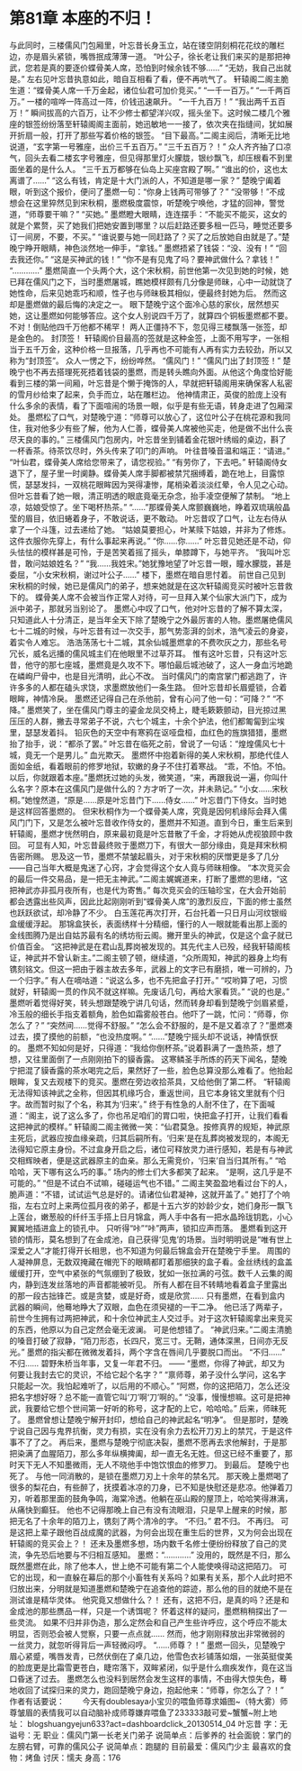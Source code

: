 # 第81章 本座的不归！
与此同时，三楼儒风门包厢里，叶忘昔长身玉立，站在镂空阴刻桐花花纹的雕栏边，亦是眉头紧锁，嘴唇抿成薄薄一道。
“叶公子，徐长老让我们来买的是那把神武，您若是真的要逐价蝶骨美人席，恐怕到时候余钱不够……”
“无妨，我自己出就是。”
左右见叶忘昔执意如此，暗自互相看了看，便不再吭气了。
轩辕阁二阁主脆生道：“蝶骨美人席一千万金起，诸位仙君可加价竞买。”
“一千一百万。”
“一千两百万。”
一楼的喧哗一阵高过一阵，价钱迅速飙升。
“一千九百万！”
“我出两千五百万！”
瞬间拔高的六百万，让不少修士都望洋兴叹，摇头坐下。这时候二楼几个雅座的银签纷纷落至轩辕阁阁主面前，她迅敏地一一接了，依次夹在指缝间，犹如展开折扇一般，打开了那些写着价格的银签。
“目下最高。”二阁主阅后，清晰无比地说道，“玄字第一号雅座，出价三千五百万。”
“三千五百万？！”
众人齐齐抽了口凉气，回头去看二楼玄字号雅座，但见得那里灯火朦胧，银纱飘飞，却压根看不到里面坐着的是什么人。
“三千五万都够在仙岛上买座宫殿了啊。”
“谁出的价，这也太离谱了……”
“这么有钱，肯定是十大门派的人，不知道是哪一家？”
楚晚宁阖着眼，听到这个报价，便问了墨燃一句：“你身上钱两可带够了？”
“没带够！”不成想会在这里猝然见到宋秋桐，墨燃极度震惊，听楚晚宁唤他，才猛的回神，警觉道，“师尊要干嘛？”
“买她。”
墨燃瞪大眼睛，连连摆手：“不能买不能买，这女的就是个累赘，买了她我们把她安置到哪里？以后赶路还要多租一匹马，睡觉还要多订一间房，不要，不买。”
“谁说要与她一同赶路了？买了之后放她自由就是了。”楚晚宁睁开眼睛，神色淡然地一伸手，“拿钱。”
墨燃捂紧了钱袋：“没、没有！”
“回去我还你。”
“这是买神武的钱！”
“你不是有见鬼了吗？要神武做什么？拿钱！”
“…………”
墨燃简直一个头两个大，这个宋秋桐，前世他第一次见到她的时候，她已拜在儒风门之下，当时墨燃屠城，瞧她模样颇有几分像是师昧，心中一动就饶了她性命，后来见她乖巧和顺，性子也与师昧极其相似，便最终封她为后。
然而这却是墨燃做的最后悔的决定之一。
眼下楚晚宁这个面冷心慈的家伙，居然想买她，这让墨燃如何能够答应。这个女人别说四千万了，就算四个铜板墨燃都不要。
不对！倒贴他四千万他都不稀罕！
两人正僵持不下，忽见得三楼飘落一张签，却是金色的。
封顶签！
轩辕阁价目最高的签就是这种金签，上面不用写字，一张相当于五千万金，这种价格一旦报落，几乎再也不可能有人再有实力去较劲，所以又称为“封顶签”。
众人一愣之下，纷纷哗然。
“儒风门！”
“儒风门出了封顶签！”
楚晚宁也不再去搭理死死捂着钱袋的墨燃，而是转头瞧向外面。从他这个角度恰好能看到三楼的第一间厢，叶忘昔是个懒于掩饰的人，早就把轩辕阁用来确保客人私密的雪月纱给束了起来，负手而立，站在雕栏边。
他神情肃正，英俊的脸庞上没有什么多余的表情，看了下面喧闹的场景一眼，似乎是有些无语，转身走进了包厢深处。
墨燃松了口气，对楚晚宁道：“师尊可以放心了，这位叶公子在桃花源和我同住，我对他多少有些了解，他为人仁善，蝶骨美人席被他买走，他是做不出什么丧尽天良的事的。”
三楼儒风门包房内，叶忘昔坐到铺着金花银叶绣缎的桌边，斟了一杯香茶。待茶饮尽时，外头传来了叩门的声响。
叶往昔嗓音温和端正：“请进。”
“叶仙君，蝶骨美人席给您带来了，请您视验。”
“有劳你了，下去吧。”
轩辕阁侍女退下了，屋子里一时阒静。蝶骨美人席手脚都被禁咒捆缚着，跪在地上，目露惊慌，瑟瑟发抖，一双桃花眼眸因为哭得凄惨，尾梢染着淡淡红晕，令人见之心动。
但叶忘昔看了她一眼，清正明透的眼底竟毫无杂念，抬手凌空便解了禁制。
“地上凉，姑娘受惊了。坐下喝杯热茶。”
“……”那蝶骨美人席颤巍巍地，睁着双琉璃般晶莹的眉目，依旧蜷着身子，不敢说话，更不敢动。
叶忘昔叹了口气，让左右侍从拿了一个斗篷，过去递给了她。
“姑娘莫要担心，叶某赎下姑娘，并非为了修炼。这件衣服你先穿上，有什么事起来再说。”
“你……你……”
叶忘昔见她还是不动，仰头怯怯的模样甚是可怜，于是苦笑着摇了摇头，单膝蹲下，与她平齐。
“我叫叶忘昔，敢问姑娘姓名？”
“我……我姓宋。”她犹豫地望了叶忘昔一眼，瞳水朦胧，甚是委屈，“小女宋秋桐，谢过叶公子……”
楼下，墨燃在暗自思忖着。
前世自己见到宋秋桐的时候，她已是儒风门的弟子，想来她就是在这次轩辕阁竞买时被叶忘昔救下的。
蝶骨美人席不会被当作正常人对待，可一旦拜入某个仙家大派门下，成为派中弟子，那就另当别论了。
墨燃心中叹了口气，他对叶忘昔的了解不算太深，只知道此人十分清正，是当年全天下除了楚晚宁之外最厉害的人物。墨燃屠绝儒风七十二城的时候，与叶忘昔有过一次交手，那气势澎湃的剑术，浩气凌云的身姿，着实令人难忘。
浩浩荡荡七十二城，其余仙城墨燃拿的不费吹灰之力，那些名号冗长，威名远播的儒风城主们在他眼里不过草芥耳。
惟有这叶忘昔，只有这叶忘昔，他守的那七座城，墨燃竟是久攻不下。哪怕最后城池破了，这人一身血污地跪在嶙峋尸骨中，也是目光清明，此心不改。
当时儒风门的南宫掌门都逃跑了，许许多多的人都在磕头求饶，求墨燃放他们一条生路。
但叶忘昔却长眉蹙锁，合着眼眸，神情冷戾。
墨燃还记得自己在杀他前，曾有心问了他一句：“可降？”
“不降。”
墨燃笑了，坐在儒风门尊主的鎏金龙凤交椅上，睫毛簌簌颤动，目光掠过黑压压的人群，撇去寻常弟子不说，六七个城主，十余个护法，他们都匍匐到尘埃里，瑟瑟发着抖。
铅灰色的天空中有寒鸦在讴哑盘桓，血红色的旌旗猎猎，墨燃抬了抬手，说：“都杀了罢。”
叶忘昔在临死之前，曾说了一句话：“煌煌儒风七十城，竟无一个是男儿。”
血光欺天。
墨燃怀中抱着新得的美人宋秋桐，那绝代佳人面如金纸，看着眼前的修罗地狱，软嫩的身子不住打着寒战。
“乖，不怕。不怕。以后，你就跟着本座。”墨燃抚过她的头发，微笑道，“来，再跟我说一遍，你叫什么名字？原本在这儒风门是做什么的？方才听了一次，并未熟记。”
“小女……宋秋桐。”她惶然道，“原是……原是叶忘昔门下……侍女……”
叶忘昔门下侍女。当时她是这样回答墨燃的。
但宋秋桐作为一个蝶骨美人席，究竟是因何机缘际会拜入儒风门门下，又是怎么被叶忘昔收作侍女的，墨燃并不知道。直到今日，重生后来到轩辕阁，墨燃才恍然明白，原来最初竟是叶忘昔散了千金，才将她从虎视狼顾中救回。
可显有人知，叶忘昔最终败于墨燃刀下，有很大一部分缘由，竟是拜宋秋桐告密所赐。
思及这一节，墨燃不禁皱起眉头，对于宋秋桐的厌憎更是多了几分——自己当年大概是鬼迷了心窍，才会觉得这个女人竟与师昧相像。
“本次竞买会的最后一件交易品，是一把无主神武。”二阁主娓娓道来，打断了墨燃的思绪，“这把神武亦非孤月夜所有，也是代为寄售。”
每次竞买会的压轴珍宝，在大会开始前都会透露出些风声，因此比起刚刚听到“蝶骨美人席”的激烈反应，下面的修士虽然也跃跃欲试，却冷静了不少。
白玉莲花再次打开，石台托着一只日月山河纹银缎盒缓缓浮起。
那锦盒狭长，表面绣样十分精细，懂行的人一眼就能看出那上面的金线图腾乃是出自姑苏最有名的绣坊衔云阁。撇开里头的神武，仅是这个盒子就已价值百金。
“这把神武是在君山乱葬岗被发现的。其先代主人已殁，经我轩辕阁核证，神武并不曾认新主。”二阁主顿了顿，继续道，“众所周知，神武的器身上均有镌刻铭文。但这一把由于器主故去多年，武器上的文字已有磨损，唯一可辨的，乃一个归字。”
有人在嘀咕道：“说这么多，也不先把盒子打开。”
“哎哟算了吧，习惯就好，轩辕阁一贯的作风不就这样嘛。先废话几句，再给大家看货。”
“说的也是。”
墨燃听着觉得好笑，转头想跟楚晚宁讲几句话，然而转身却看到楚晚宁剑眉紧蹙，冷玉般的细长手指支着额角，脸色如霜雾般苍白。他吓了一跳，忙问：“师尊，你怎么了？”
“突然间……觉得不舒服。”
“怎么会不舒服的，是不是又着凉了？”墨燃凑过去，摸了摸他的前额，“也没热度啊。”
“……”楚晚宁摇头却不说话，神情恹恹的。
墨燃不知如何是好，只得道：“我给你倒杯茶。”说着斟满了一盏热茶，想了想，又往里面倒了一点刚刚拍下的貘香露。
这寒鳞圣手所炼的药天下闻名，楚晚宁把混了貘香露的茶水喝完之后，果然好了一些，脸色总算没那么难看了。他抬起眼眸，复又去观楼下的竞买。墨燃在旁边收拾茶具，又给他倒了第二杯。
“轩辕阁无法得知该神武之全称，但因其机缘巧合，重返世间，且它本身铭文里就有个归字。故而暂时拟了个名，称其为‘归来’。”
终于有性急的人耐不住了，在下面喊道：“阁主，说了这么多了，你也吊足咱们的胃口啦，快把盒子打开，让我们看看这把神武的模样。”
轩辕阁二阁主微微一笑：“仙君莫急。按修真界的规矩，神武原主死后，武器应按血缘亲疏，归其后嗣所有。‘归来’是在乱葬岗被发现的，本阁无法得知它原主身份。不过盒身开启之后，诸位可释放灵力进行感知，若是有与神武交相辉映者，便是这武器原主的血亲。那么无需竞价，‘归来’自当归其所有。”
“哈哈哈，天下哪有这么巧的事。”
场内的修士们大多都笑了起来。
“是啊，这几乎是不可能的。”
“但是不试白不试嘛，碰碰运气也不错。”
二阁主笑盈盈地看过台下的人，脆声道：“不错，试试运气总是好的。请诸位仙君凝神，这就开盖了。”
她打了个响指，左右立时上来两位孤月夜的弟子，都是十五六岁的妙龄少女，她们身形一飘飞上莲台，嫩葱般的纤纤玉手搭上日月锦盒，两人手中各有一把水晶玲珑钥匙，小心翼翼地插进盒上的锁孔中。
只听得“咔”“咔”两声，锁扣应声而落。
墨燃看到这开锁的情形，莫名想到了在金成池，自己获得‘见鬼’的场景。当时明明说是“唯有世上深爱之人”才能打得开长相思，也不知道为何最后锦盒会开在楚晚宁手里。
周围的人凝神屏息，无数双掩藏在帽兜下的眼睛都盯着那细狭的盒子看。金丝绣线的盒盖缓缓打开，空气中紧张的气氛绷到了极致，犹如一张拉满的弓弦。数千人云集的阁内，静到连发丝落地的声音都能被听见。
所有人都在目不转睛地看着盒子里露出的那一段古拙锋芒。或是贪婪，或是好奇，或是欣赏……
只有墨燃，在看到盒内武器的瞬间，他蓦地睁大了双眼，血色在须臾褪的一干二净。
他已活了两辈子，前世今生拥有过两把神武，和十余位神武主人交过手。对于这次轩辕阁拿出来竞买的东西，他原以为自己定然会毫无波澜。
可是他想错了。
“神武归来。”二阁主清脆的嗓音打破了寂静，“陌刀形态，长四尺，宽三寸。无鞘，通体深黑，日间亦无反光。”
墨燃的指尖都在微微发着抖，两个字含在唇间几乎要脱口而出。
“不归……”
不归……
碧野朱桥当年事，又复一年君不归。
——
“墨燃，你得了神武，却又为何要让我封去它的灵识，不给它起个名字？”
“禀师尊，弟子没什么学问，这名字只能起一次。我怕起难听了，以后用的不顺心。”
“阿燃，你的这把陌刀，怎么还没把名字想好呀？总不能一直管它叫‘刀’啊‘刀’啊的。”
“没事，慢慢想嘛。这可是把神武，我要给它想个世间第一好听的称号，这才配的上它，哈哈哈。”
后来，师昧死了。
墨燃曾想让楚晚宁解开封印，想给自己的神武起名“明净”。
但是那时，楚晚宁说自己因与鬼界抗衡，灵力有损，实在没有余力去松开刀刃上的禁咒，于是这件事不了了之。
再后来，墨燃与楚晚宁彻底决裂，墨燃不愿再去求他解封，于是那把染满了血腥陌刀，那么多年纵横捭阖，却一直无名无姓。但这已经不重要了，那时天下无人不知墨微雨，无人不晓他手中饱饮恨血的修罗刀。
到最后。
楚晚宁也死了。
与他一同消散的，是锁在墨燃刀刃上十余年的禁名咒。
那天晚上墨燃喝了很多的梨花白，有些醉了，抚摸着冰凉的刀身，已不知是快慰还是悲凉。他弹着刀刃，听着那里面的鼓角争鸣，海棠冷透。他躺在巫山殿的屋顶上，哈哈笑得淋漓，从痛快到癫狂。
他也不记得那晚上自己有没有流眼泪，只是早上醒来的时候，那把无名了十余年的陌刀上，镌刻了两个清冷的字。
“不归。”
君不归。
不再归。
可是这把上辈子跟他百战成魔的武器，为何会出现在重生后的世界，又为何会出现在轩辕阁的竞买会上？！
还未及墨燃多想，场内数千名修士便纷纷释放了自己的灵流，争先恐后地要与不归相互感知。
墨燃：“…………”
没用的，既然是不归，那么既然墨燃在此，除了他本人，世上绝不可能有第二个人能使唤得动这把陌刀。
可它的出现，和一直躲在幕后的那个小畜牲有关系吗？如果有关系，那个人此时把不归放出来，分明就是知道墨燃和楚晚宁在追查他的踪迹，那么他的目的就绝不是在测试谁是精华灵体。
他究竟又想做什么？！
还有，这把不归，是真的吗？还是和金成池的那些赝品一样，只是一个诱饵呢？
怀着这样的疑问，墨燃稍稍探出了一些灵流。
如果不归并非伪造，那么定然会和自己产生些许呼应，这个呼应不能太明显，否则恐会被人觉察，只要一点点就……
然而，他才刚刚释放出非常微弱的一丝灵力，就忽听得背后一声轻微闷哼。
“……师尊？！”
墨燃一回头，见楚晚宁眉心紧蹙，嘴唇发青，已然伏倒在了桌几边，他雪色衣衫铺落如烟，一张英挺俊美的脸庞更是比霜雪更苍白，睫帘落下，双眸紧闭，似乎是什么痼疾发作，竟在这当口昏迷了过去。
墨燃怎么也没料到居然会发生这样的事情，不由得大惊失色，蓦地收回了试探归来的灵力，跑回楚晚宁身边，抱起他来：“师尊，你怎么了？！”
作者有话要说：　　
今天有doublesaya小宝贝的喂鱼师尊求婚图~（特大雾）师尊皱眉的表情我可以自动脑补成师尊嫌弃喂鱼了233333敲可爱~蟹蟹~附上地址：
blogshuangyejun633?act=dashboardclick_20130514_04
叶忘昔
字：无
谥号：无
职业：儒风门第一长老关门弟子
说简单点：后爹养的
社会面貌：掌门的左膀右臂，可靠的儒风公子
说简单点：跑腿的
目前最爱：儒风门少主
最喜欢的食物：烤鱼
讨厌：懦夫
身高：176
